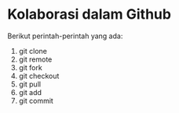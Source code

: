 # Kolaborasi dalam Github

Berikut perintah-perintah yang ada:  
1. git clone  
2. git remote  
3. git fork  
4. git checkout  
5. git pull  
6. git add
7. git commit  
